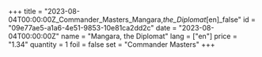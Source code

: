 +++
title = "2023-08-04T00:00:00Z_Commander_Masters_Mangara,_the_Diplomat_[en]_false"
id = "09e77ae5-a1a6-4e51-9853-10e81ca2dd2c"
date = "2023-08-04T00:00:00Z"
name = "Mangara, the Diplomat"
lang = ["en"]
price = "1.34"
quantity = 1
foil = false
set = "Commander Masters"
+++
